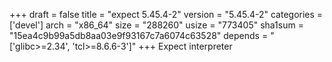 +++
draft = false
title = "expect 5.45.4-2"
version = "5.45.4-2"
categories = ['devel']
arch = "x86_64"
size = "288260"
usize = "773405"
sha1sum = "15ea4c9b99a5db8aa03e9f93167c7a6074c63528"
depends = "['glibc>=2.34', 'tcl>=8.6.6-3']"
+++
Expect interpreter